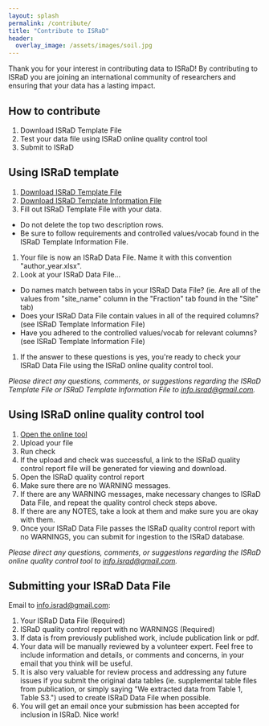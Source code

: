 ```yaml
---
layout: splash
permalink: /contribute/
title: "Contribute to ISRaD"
header:
  overlay_image: /assets/images/soil.jpg
---
```


Thank you for your interest in contributing data to ISRaD!
By contributing to ISRaD you are joining an international community of researchers and ensuring that your data has a lasting impact.

## How to contribute

1. Download ISRaD Template File 
1. Test your data file using ISRaD online quality control tool 
1. Submit to ISRaD

## Using ISRaD template

1. [Download ISRaD Template File](https://github.com/International-Soil-Radiocarbon-Database/ISRaD/raw/master/inst/extdata/ISRaD_Master_Template.xlsx) 
1. [Download ISRaD Template Information File](https://github.com/International-Soil-Radiocarbon-Database/ISRaD/raw/master/inst/extdata/ISRaD_Template_Info.xlsx)
1. Fill out ISRaD Template File with your data. 
* Do not delete the top two description rows. 
* Be sure to follow requirements and controlled values/vocab found in the ISRaD Template Information File. 
1. Your file is now an ISRaD Data File. Name it with this convention "author_year.xlsx".
1. Look at your ISRaD Data File...
* Do names match between tabs in your ISRaD Data File? (ie. Are all of the values from "site_name" column in the "Fraction" tab found in the "Site" tab)
* Does your ISRaD Data File contain values in all of the required columns? (see ISRaD Template Information File)
* Have you adhered to the controlled values/vocab for relevant columns? (see ISRaD Template Information File)
1. If the answer to these questions is yes, you're ready to check your ISRaD Data File using the ISRaD online quality control tool.

*Please direct any questions, comments, or suggestions regarding the ISRaD Template File or ISRaD Template Information File to info.israd@gmail.com.*

## Using ISRaD online quality control tool

1. <a href="https://international-soil-radiocarbon-database.ocpu.io/ISRaD/www/" target="_blank"> Open the online tool</a>
1. Upload your file
1. Run check
1. If the upload and check was successful, a link to the ISRaD quality control report file will be generated for viewing and download.
1. Open the ISRaD quality control report
1. Make sure there are no WARNING messages.
1. If there are any WARNING messages, make necessary changes to ISRaD Data File, and repeat the quality control check steps above.
1. If there are any NOTES, take a look at them and make sure you are okay with them. 
1. Once your ISRaD Data File passes the ISRaD quality control report with no WARNINGS, you can submit for ingestion to the ISRaD database.

*Please direct any questions, comments, or suggestions regarding the ISRaD online quality control tool to info.israd@gmail.com.*

## Submitting your ISRaD Data File

Email to info.israd@gmail.com:
1. Your ISRaD Data File (Required)
1. ISRaD quality control report with no WARNINGS (Required)
1. If data is from previously published work, include publication link or pdf. 
1. Your data will be manually reviewed by a volunteer expert. Feel free to include information and details, or comments and concerns, in your email that you think will be useful. 
1. It is also very valuable for review process and addressing any future issues if you submit the original data tables (ie. supplemental table files from publication, or simply saying "We extracted data from Table 1, Table S3.") used to create ISRaD Data File when possible.  
1. You will get an email once your submission has been accepted for inclusion in ISRaD. Nice work!

